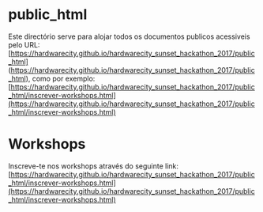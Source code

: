 # public_html
Este directório serve para alojar todos os documentos publicos acessiveis pelo URL: [https://hardwarecity.github.io/hardwarecity_sunset_hackathon_2017/public_html] (https://hardwarecity.github.io/hardwarecity_sunset_hackathon_2017/public_html), como por exemplo: [https://hardwarecity.github.io/hardwarecity_sunset_hackathon_2017/public_html/inscrever-workshops.html](https://hardwarecity.github.io/hardwarecity_sunset_hackathon_2017/public_html/inscrever-workshops.html)

# Workshops
Inscreve-te nos workshops através do seguinte link: [https://hardwarecity.github.io/hardwarecity_sunset_hackathon_2017/public_html/inscrever-workshops.html](https://hardwarecity.github.io/hardwarecity_sunset_hackathon_2017/public_html/inscrever-workshops.html)
